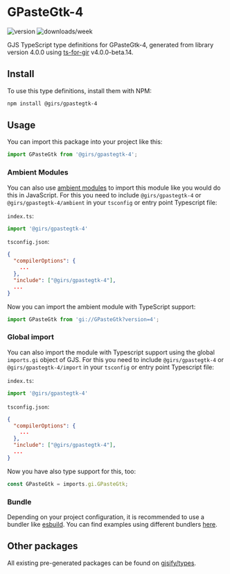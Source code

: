 
# GPasteGtk-4

![version](https://img.shields.io/npm/v/@girs/gpastegtk-4)
![downloads/week](https://img.shields.io/npm/dw/@girs/gpastegtk-4)


GJS TypeScript type definitions for GPasteGtk-4, generated from library version 4.0.0 using [ts-for-gir](https://github.com/gjsify/ts-for-gir) v4.0.0-beta.14.


## Install

To use this type definitions, install them with NPM:
```bash
npm install @girs/gpastegtk-4
```

## Usage

You can import this package into your project like this:
```ts
import GPasteGtk from '@girs/gpastegtk-4';
```

### Ambient Modules

You can also use [ambient modules](https://github.com/gjsify/ts-for-gir/tree/main/packages/cli#ambient-modules) to import this module like you would do this in JavaScript.
For this you need to include `@girs/gpastegtk-4` or `@girs/gpastegtk-4/ambient` in your `tsconfig` or entry point Typescript file:

`index.ts`:
```ts
import '@girs/gpastegtk-4'
```

`tsconfig.json`:
```json
{
  "compilerOptions": {
    ...
  },
  "include": ["@girs/gpastegtk-4"],
  ...
}
```

Now you can import the ambient module with TypeScript support: 

```ts
import GPasteGtk from 'gi://GPasteGtk?version=4';
```

### Global import

You can also import the module with Typescript support using the global `imports.gi` object of GJS.
For this you need to include `@girs/gpastegtk-4` or `@girs/gpastegtk-4/import` in your `tsconfig` or entry point Typescript file:

`index.ts`:
```ts
import '@girs/gpastegtk-4'
```

`tsconfig.json`:
```json
{
  "compilerOptions": {
    ...
  },
  "include": ["@girs/gpastegtk-4"],
  ...
}
```

Now you have also type support for this, too:

```ts
const GPasteGtk = imports.gi.GPasteGtk;
```

### Bundle

Depending on your project configuration, it is recommended to use a bundler like [esbuild](https://esbuild.github.io/). You can find examples using different bundlers [here](https://github.com/gjsify/ts-for-gir/tree/main/examples).

## Other packages

All existing pre-generated packages can be found on [gjsify/types](https://github.com/gjsify/types).

